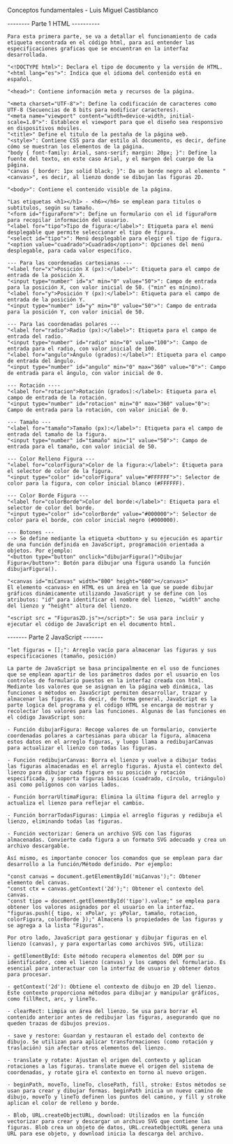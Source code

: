 Conceptos fundamentales - Luis Miguel Castiblanco

-------- Parte 1 HTML ----------

    Para esta primera parte, se va a detallar el funcionamiento de cada etiqueta encontrada en el código html, para así entender las especificaciones graficas que se encuentran en la interfaz desarrollada.

    "<!DOCTYPE html>": Declara el tipo de documento y la versión de HTML.
    "<html lang="es">": Indica que el idioma del contenido está en español.

    "<head>": Contiene información meta y recursos de la página.

    "<meta charset="UTF-8">": Define la codificación de caracteres como UTF-8 (Secuencias de 8 bits para modificar caracteres).
    "<meta name="viewport" content="width=device-width, initial-scale=1.0">": Establece el viewport para que el diseño sea responsivo en dispositivos móviles.
    "<title>" Define el titulo de la pestaña de la página web. 
    "<style>": Contiene CSS para dar estilo al documento, es decir, define cómo se muestran los elementos de la página.
    "body { font-family: Arial, sans-serif; margin: 20px; }": Define la fuente del texto, en este caso Arial, y el margen del cuerpo de la página.
    "canvas { border: 1px solid black; }": Da un borde negro al elemento "<canvas>", es decir, al lienzo donde se dibujan las figuras 2D.

    "<body>": Contiene el contenido visible de la página.

    "Las etiquetas <h1></h1> - <h6></h6> se emplean para titulos o subtitulos, según su tamaño.
    "<form id="figuraForm">": Define un formulario con el id figuraForm para recopilar información del usuario.
    "<label for="tipo">Tipo de figura:</label>": Etiqueta para el menú desplegable que permite seleccionar el tipo de figura.
    "<select id="tipo">": Menú desplegable para elegir el tipo de figura.
    "<option value="cuadrado">Cuadrado</option>": Opciones del menú desplegable, para cada valor específico.

    --- Para las coordenadas cartesianas ---
    "<label for="x">Posición X (px):</label>": Etiqueta para el campo de entrada de la posición X.
    "<input type="number" id="x" min="0" value="50">": Campo de entrada para la posición X, con valor inicial de 50. ("min" es mínimo).
    "<label for="y">Posición Y (px):</label>": Etiqueta para el campo de entrada de la posición Y.
    "<input type="number" id="y" min="0" value="50">": Campo de entrada para la posición Y, con valor inicial de 50.

    --- Para las coordenadas polares ---
    "<label for="radio">Radio (px):</label>": Etiqueta para el campo de entrada del radio.
    "<input type="number" id="radio" min="0" value="100">": Campo de entrada para el radio, con valor inicial de 100.
    "<label for="angulo">Ángulo (grados):</label>": Etiqueta para el campo de entrada del ángulo.
    "<input type="number" id="angulo" min="0" max="360" value="0">": Campo de entrada para el ángulo, con valor inicial de 0.

    --- Rotación ----
    "<label for="rotacion">Rotación (grados):</label>: Etiqueta para el campo de entrada de la rotación.
    "<input type="number" id="rotacion" min="0" max="360" value="0">: Campo de entrada para la rotación, con valor inicial de 0.

    --- Tamaño ---
    "<label for="tamaño">Tamaño (px):</label>": Etiqueta para el campo de entrada del tamaño de la figura.
    "<input type="number" id="tamaño" min="1" value="50">": Campo de entrada para el tamaño, con valor inicial de 50.

    --- Color Relleno Figura ---
    "<label for="colorFigura">Color de la figura:</label>": Etiqueta para el selector de color de la figura.
    "<input type="color" id="colorFigura" value="#FFFFFF">": Selector de color para la figura, con color inicial blanco (#FFFFFF).

    --- Color Borde Figura ---
    "<label for="colorBorde">Color del borde:</label>": Etiqueta para el selector de color del borde.
    "<input type="color" id="colorBorde" value="#000000">": Selector de color para el borde, con color inicial negro (#000000).

    --- Botones ---
    --> Se define mediante la etiqueta <button> y su ejecución es apartir de una función definida en JavaScript, programación orientada a objetos. Por ejemplo:
    "<button type="button" onclick="dibujarFigura()">Dibujar Figura</button>": Botón para dibujar una figura usando la función dibujarFigura().

    "<canvas id="miCanvas" width="800" height="600"></canvas>"
    El elemento <canvas> en HTML es un área en la que se puede dibujar gráficos dinámicamente utilizando JavaScript y se define con los atributos: "id" para identificar el nombre del lienzo, "width" ancho del lienzo y "height" altura del lienzo.

    "<script src = "Figuras2D.js"></script>": Se usa para incluir y ejecutar el código de JavaScript en el documento html.

------- Parte 2 JavaScript -------

    "let figuras = [];": Arreglo vacío para almacenar las figuras y sus especificaciones (tamaño, posición)

    La parte de JavaScript se basa principalmente en el uso de funciones que se emplean apartir de los parámetros dados por el usuario en los controles de formulario puestos en la interfaz creada con html. Mediante los valores que se asignan en la página web dinámica, las funciones o métodos en JavaScript permiten desarrollar, trazar y almacenar las figuras. Es decir, de forma general, JavaScript es la parte logica del programa y el código HTML se encarga de mostrar y recolectar los valores para las funciones. Algunas de las funciones en el código JavaScript son:

    - Función dibujarFigura: Recoge valores de un formulario, convierte coordenadas polares a cartesianas para ubicar la figura, almacena estos datos en el arreglo figuras, y luego llama a redibujarCanvas para actualizar el lienzo con todas las figuras.

    - Función redibujarCanvas: Borra el lienzo y vuelve a dibujar todas las figuras almacenadas en el arreglo figuras. Ajusta el contexto del lienzo para dibujar cada figura en su posición y rotación especificada, y soporta figuras básicas (cuadrado, círculo, triángulo) así como polígonos con varios lados.

    - Función borrarUltimaFigura: Elimina la última figura del arreglo y actualiza el lienzo para reflejar el cambio.

    - Función borrarTodasFiguras: Limpia el arreglo figuras y redibuja el lienzo, eliminando todas las figuras.

    - Función vectorizar: Genera un archivo SVG con las figuras almacenadas. Convierte cada figura a un formato SVG adecuado y crea un archivo descargable.

    Así mismo, es importante conocer los comandos que se emplean para dar desarrollo a la función/Método definido. Por ejemplo:

    "const canvas = document.getElementById('miCanvas');": Obtener elemento del canvas.
    "const ctx = canvas.getContext('2d');": Obtener el contexto del canvas.
    "const tipo = document.getElementById('tipo').value;" se emplea para obtener los valores asignados por el usuario en la interfaz. 
    "figuras.push({ tipo, x: xPolar, y: yPolar, tamaño, rotacion, colorFigura, colorBorde });" Almacena ls propiedades de las figuras y se agrega a la lista "Figuras". 

    Por otro lado, JavaScript para gestionar y dibujar figuras en el lienzo (canvas), y para exportarlas como archivos SVG, utiliza:

    - getElementById: Este método recupera elementos del DOM por su identificador, como el lienzo (canvas) y los campos del formulario. Es esencial para interactuar con la interfaz de usuario y obtener datos para procesar.

    - getContext('2d'): Obtiene el contexto de dibujo en 2D del lienzo. Este contexto proporciona métodos para dibujar y manipular gráficos, como fillRect, arc, y lineTo.

    - clearRect: Limpia un área del lienzo. Se usa para borrar el contenido anterior antes de redibujar las figuras, asegurando que no queden trazas de dibujos previos.

    - save y restore: Guardan y restauran el estado del contexto de dibujo. Se utilizan para aplicar transformaciones (como rotación y traslación) sin afectar otros elementos del lienzo.

    - translate y rotate: Ajustan el origen del contexto y aplican rotaciones a las figuras. translate mueve el origen del sistema de coordenadas, y rotate gira el contexto en torno al nuevo origen.

    - beginPath, moveTo, lineTo, closePath, fill, stroke: Estos métodos se usan para crear y dibujar formas. beginPath inicia un nuevo camino de dibujo, moveTo y lineTo definen los puntos del camino, y fill y stroke aplican el color de relleno y borde.

    - Blob, URL.createObjectURL, download: Utilizados en la función vectorizar para crear y descargar un archivo SVG que contiene las figuras. Blob crea un objeto de datos, URL.createObjectURL genera una URL para ese objeto, y download inicia la descarga del archivo.
